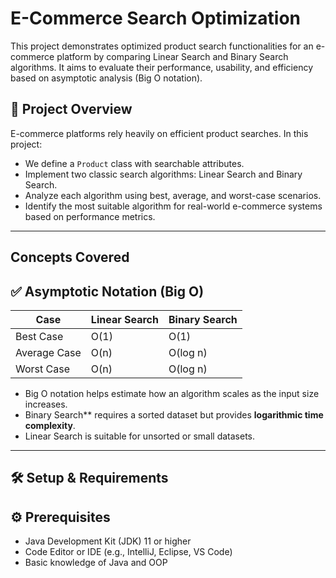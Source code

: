 #  E-Commerce Search Optimization



This project demonstrates optimized product search functionalities for an e-commerce platform by comparing Linear Search and Binary Search algorithms. It aims to evaluate their performance, usability, and efficiency based on asymptotic analysis (Big O notation).



## 📘 Project Overview

E-commerce platforms rely heavily on efficient product searches. In this project:

- We define a `Product` class with searchable attributes.
- Implement two classic search algorithms: Linear Search and Binary Search.
- Analyze each algorithm using best, average, and worst-case scenarios.
- Identify the most suitable algorithm for real-world e-commerce systems based on performance metrics.

---

## Concepts Covered

## ✅ Asymptotic Notation (Big O)

| Case          | Linear Search | Binary Search |
|---------------|---------------|----------------|
| Best Case     | O(1)          | O(1)           |
| Average Case  | O(n)          | O(log n)       |
| Worst Case    | O(n)          | O(log n)       |

- Big O notation helps estimate how an algorithm scales as the input size increases.
- Binary Search** requires a sorted dataset but provides **logarithmic time complexity**.
- Linear Search is suitable for unsorted or small datasets.

---

## 🛠️ Setup & Requirements

## ⚙ Prerequisites

- Java Development Kit (JDK) 11 or higher
- Code Editor or IDE (e.g., IntelliJ, Eclipse, VS Code)
- Basic knowledge of Java and OOP



